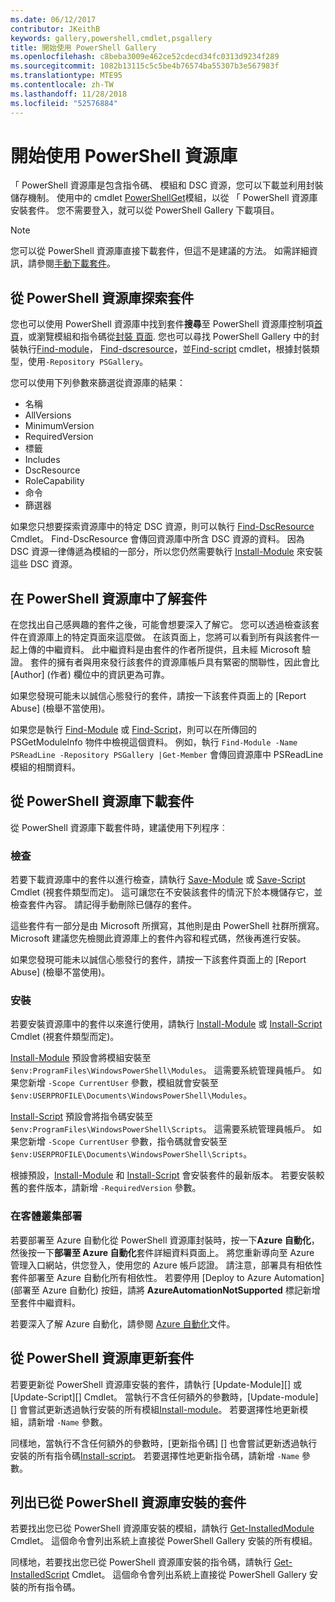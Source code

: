 ```yaml
---
ms.date: 06/12/2017
contributor: JKeithB
keywords: gallery,powershell,cmdlet,psgallery
title: 開始使用 PowerShell Gallery
ms.openlocfilehash: c8beba3009e462ce52cdecd34fc0313d9234f289
ms.sourcegitcommit: 1082b13115c5c5be4b76574ba55307b3e567983f
ms.translationtype: MTE95
ms.contentlocale: zh-TW
ms.lasthandoff: 11/28/2018
ms.locfileid: "52576884"
---
```

# <a name="getting-started-with-the-powershell-gallery"></a>開始使用 PowerShell 資源庫

「 PowerShell 資源庫是包含指令碼、 模組和 DSC 資源，您可以下載並利用封裝儲存機制。 使用中的 cmdlet [PowerShellGet](/powershell/module/powershellget)模組，以從 「 PowerShell 資源庫安裝套件。 您不需要登入，就可以從 PowerShell Gallery 下載項目。

> [!NOTE]
> 您可以從 PowerShell 資源庫直接下載套件，但這不是建議的方法。
> 如需詳細資訊，請參閱[手動下載套件](/powershell/gallery/how-to/working-with-packages/manual-download)。

## <a name="discovering-packages-from-the-powershell-gallery"></a>從 PowerShell 資源庫探索套件

您也可以使用 PowerShell 資源庫中找到套件**搜尋**至 PowerShell 資源庫控制項[首頁](https://www.powershellgallery.com)，或瀏覽模組和指令碼從[封裝 頁面](https://www.powershellgallery.com/packages). 您也可以尋找 PowerShell Gallery 中的封裝執行[Find-module][]， [Find-dscresource]，並[Find-script][] cmdlet，根據封裝類型，使用`-Repository PSGallery`。

您可以使用下列參數來篩選從資源庫的結果：

- 名稱
- AllVersions
- MinimumVersion
- RequiredVersion
- 標籤
- Includes
- DscResource
- RoleCapability
- 命令
- 篩選器

如果您只想要探索資源庫中的特定 DSC 資源，則可以執行 [Find-DscResource] Cmdlet。 Find-DscResource 會傳回資源庫中所含 DSC 資源的資料。
因為 DSC 資源一律傳遞為模組的一部分，所以您仍然需要執行 [Install-Module][] 來安裝這些 DSC 資源。

## <a name="learning-about-packages-in-the-powershell-gallery"></a>在 PowerShell 資源庫中了解套件

在您找出自己感興趣的套件之後，可能會想要深入了解它。 您可以透過檢查該套件在資源庫上的特定頁面來這麼做。 在該頁面上，您將可以看到所有與該套件一起上傳的中繼資料。 此中繼資料是由套件的作者所提供，且未經 Microsoft 驗證。 套件的擁有者與用來發行該套件的資源庫帳戶具有緊密的關聯性，因此會比 [Author] \(作者\) 欄位中的資訊更為可靠。

如果您發現可能未以誠信心態發行的套件，請按一下該套件頁面上的 [Report Abuse] \(檢舉不當使用\)。

如果您是執行 [Find-Module][] 或 [Find-Script][]，則可以在所傳回的 PSGetModuleInfo 物件中檢視這個資料。 例如，執行 `Find-Module -Name PSReadLine -Repository PSGallery |Get-Member`
會傳回資源庫中 PSReadLine 模組的相關資料。

## <a name="downloading-packages-from-the-powershell-gallery"></a>從 PowerShell 資源庫下載套件

從 PowerShell 資源庫下載套件時，建議使用下列程序︰

### <a name="inspect"></a>檢查

若要下載資源庫中的套件以進行檢查，請執行 [Save-Module][] 或 [Save-Script][] Cmdlet (視套件類型而定)。 這可讓您在不安裝該套件的情況下於本機儲存它，並檢查套件內容。 請記得手動刪除已儲存的套件。

這些套件有一部分是由 Microsoft 所撰寫，其他則是由 PowerShell 社群所撰寫。
Microsoft 建議您先檢閱此資源庫上的套件內容和程式碼，然後再進行安裝。

如果您發現可能未以誠信心態發行的套件，請按一下該套件頁面上的 [Report Abuse] \(檢舉不當使用\)。

### <a name="install"></a>安裝

若要安裝資源庫中的套件以來進行使用，請執行 [Install-Module][] 或 [Install-Script][] Cmdlet (視套件類型而定)。

[Install-Module][] 預設會將模組安裝至 `$env:ProgramFiles\WindowsPowerShell\Modules`。
這需要系統管理員帳戶。 如果您新增 `-Scope CurrentUser` 參數，模組就會安裝至 `$env:USERPROFILE\Documents\WindowsPowerShell\Modules`。

[Install-Script][] 預設會將指令碼安裝至 `$env:ProgramFiles\WindowsPowerShell\Scripts`。
這需要系統管理員帳戶。 如果您新增 `-Scope CurrentUser` 參數，指令碼就會安裝至 `$env:USERPROFILE\Documents\WindowsPowerShell\Scripts`。

根據預設，[Install-Module][] 和 [Install-Script][] 會安裝套件的最新版本。
若要安裝較舊的套件版本，請新增 `-RequiredVersion` 參數。

### <a name="deploy"></a>在客體叢集部署

若要部署至 Azure 自動化從 PowerShell 資源庫封裝時，按一下**Azure 自動化**，然後按一下**部署至 Azure 自動化**套件詳細資料頁面上。 將您重新導向至 Azure 管理入口網站，供您登入，使用您的 Azure 帳戶認證。 請注意，部署具有相依性套件部署至 Azure 自動化所有相依性。 若要停用 [Deploy to Azure Automation] \(部署至 Azure 自動化) 按鈕，請將 **AzureAutomationNotSupported** 標記新增至套件中繼資料。

若要深入了解 Azure 自動化，請參閱 [Azure 自動化](/azure/automation)文件。

## <a name="updating-packages-from-the-powershell-gallery"></a>從 PowerShell 資源庫更新套件

若要更新從 PowerShell 資源庫安裝的套件，請執行 [Update-Module][] 或 [Update-Script][] Cmdlet。 當執行不含任何額外的參數時，[Update-module] [] 會嘗試更新透過執行安裝的所有模組[Install-module][]。 若要選擇性地更新模組，請新增 `-Name` 參數。 

同樣地，當執行不含任何額外的參數時，[更新指令碼] [] 也會嘗試更新透過執行安裝的所有指令碼[Install-script][]。 若要選擇性地更新指令碼，請新增 `-Name` 參數。

## <a name="list-packages-that-you-have-installed-from-the-powershell-gallery"></a>列出已從 PowerShell 資源庫安裝的套件

若要找出您已從 PowerShell 資源庫安裝的模組，請執行 [Get-InstalledModule][] Cmdlet。 這個命令會列出系統上直接從 PowerShell Gallery 安裝的所有模組。

同樣地，若要找出您已從 PowerShell 資源庫安裝的指令碼，請執行 [Get-InstalledScript][] Cmdlet。 這個命令會列出系統上直接從 PowerShell Gallery 安裝的所有指令碼。

[Find-DscResource]: /powershell/module/powershellget/Find-DscResource
[Find-Module]: /powershell/module/powershellget/Find-Module
[Find-Script]: /powershell/module/powershellget/Find-Script
[Get-InstalledModule]: /powershell/module/powershellget/Get-InstalledModule
[Get-InstalledScript]: /powershell/module/powershellget/Get-InstalledScript
[Install-Module]: /powershell/module/powershellget/Install-Module
[Install-Script]: /powershell/module/powershellget/Install-Script
[Publish-Module]: /powershell/module/powershellget/Publish-Module
[Publish-Script]: /powershell/module/powershellget/Publish-Script
[Register-PSRepository]: /powershell/module/powershellget/Register-Repository
[Save-Module]: /powershell/module/powershellget/Save-Module
[Save-Script]: /powershell/module/powershellget/Save-Script
